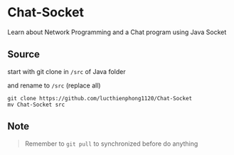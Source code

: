 # Chat-Socket
Learn about Network Programming and a Chat program using Java Socket

## Source
start with git clone in `/src` of Java folder

and rename to `/src` (replace all)

```
git clone https://github.com/lucthienphong1120/Chat-Socket
mv Chat-Socket src
```

## Note
> Remember to `git pull` to synchronized before do anything

